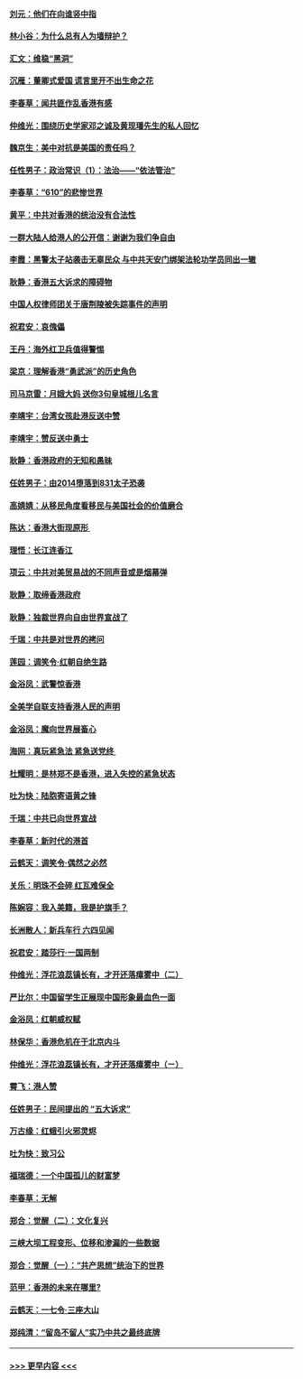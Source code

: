 #### [刘元：他们在向谁竖中指](../pages/nsc993/n11505384.md?t=09071511) 
#### [林小谷：为什么总有人为墙辩护？](../pages/nsc993/n11505226.md?t=09071511) 
#### [汇文：维稳“黑洞”](../pages/nsc993/n11504347.md?t=09071511) 
#### [沉雁：董卿式爱国 谎言里开不出生命之花](../pages/nsc993/n11503215.md?t=09071511) 
#### [李春草：闻共匪作乱香港有感](../pages/nsc993/n11503072.md?t=09071511) 
#### [仲维光：围绕历史学家邓之诚及黄现璠先生的私人回忆](../pages/nsc993/n11501330.md?t=09071511) 
#### [魏京生：美中对抗是美国的责任吗？](../pages/nsc993/n11500723.md?t=09071511) 
#### [任性男子：政治常识（1）：法治——“依法管治”](../pages/nsc993/n11500791.md?t=09071511) 
#### [李春草：“610”的悲惨世界](../pages/nsc993/n11501141.md?t=09071511) 
#### [黄平：中共对香港的统治没有合法性](../pages/nsc993/n11499473.md?t=09071511) 
#### [一群大陆人给港人的公开信：谢谢为我们争自由](../pages/nsc993/n11500402.md?t=09071511) 
#### [李霞：黑警太子站袭击无辜民众 与中共天安门绑架法轮功学员同出一辙](../pages/nsc993/n11499805.md?t=09071511) 
#### [耿静：香港五大诉求的障碍物](../pages/nsc993/n11497578.md?t=09071511) 
#### [中国人权律师团关于唐荆陵被失踪事件的声明](../pages/nsc993/n11500014.md?t=09071511) 
#### [祝君安：哀傀儡](../pages/nsc993/n11499776.md?t=09071511) 
#### [王丹：海外红卫兵值得警惕](../pages/nsc993/n11498138.md?t=09071511) 
#### [梁京：理解香港“勇武派”的历史角色](../pages/nsc993/n11498006.md?t=09071511) 
#### [司马京雷：月娥大妈  送你3句皇城根儿名言](../pages/nsc993/n11497885.md?t=09071511) 
#### [李靖宇：台湾女孩赴港反送中赞](../pages/nsc993/n11497721.md?t=09071511) 
#### [李靖宇：赞反送中勇士](../pages/nsc993/n11497452.md?t=09071511) 
#### [耿静：香港政府的无知和愚昧](../pages/nsc993/n11494238.md?t=09071511) 
#### [任姓男子：由2014堕落到831太子恐袭](../pages/nsc993/n11496683.md?t=09071511) 
#### [高婧婧：从移民角度看移民与美国社会的价值磨合](../pages/nsc993/n11495757.md?t=09071511) 
#### [陈达：香港大街现原形 ](../pages/nsc993/n11495441.md?t=09071511) 
#### [理悟：长江连香江](../pages/nsc993/n11495377.md?t=09071511) 
#### [项云：中共对美贸易战的不同声音或是烟幕弹](../pages/nsc993/n11494929.md?t=09071511) 
#### [耿静：取缔香港政府](../pages/nsc993/n11494218.md?t=09071511) 
#### [耿静：独裁世界向自由世界宣战了](../pages/nsc993/n11494190.md?t=09071511) 
#### [千瑞：中共是对世界的拷问](../pages/nsc993/n11493021.md?t=09071511) 
#### [莲园：调笑令‧红朝自绝生路](../pages/nsc993/n11493011.md?t=09071511) 
#### [金浴凤：武警惊香港](../pages/nsc993/n11492994.md?t=09071511) 
#### [全美学自联支持香港人民的声明](../pages/nsc993/n11492630.md?t=09071511) 
#### [金浴凤：魔向世界展畜心](../pages/nsc993/n11492599.md?t=09071511) 
#### [海网：真玩紧急法 紧急送党终 ](../pages/nsc993/n11492535.md?t=09071511) 
#### [杜耀明：是林郑不是香港，进入失控的紧急状态](../pages/nsc993/n11491420.md?t=09071511) 
#### [吐为快：陆胞寄语黄之锋](../pages/nsc993/n11491117.md?t=09071511) 
#### [千瑞：中共已向世界宣战](../pages/nsc993/n11490123.md?t=09071511) 
#### [李春草：新时代的港首](../pages/nsc993/n11489864.md?t=09071511) 
#### [云鹤天：调笑令·偶然之必然](../pages/nsc993/n11489701.md?t=09071511) 
#### [关乐：明珠不会碎 红瓦难保全](../pages/nsc993/n11489647.md?t=09071511) 
#### [陈婉容：我入美籍，我是护旗手？](../pages/nsc993/n11487908.md?t=09071511) 
#### [长洲散人：新兵车行 六四见闻](../pages/nsc993/n11487729.md?t=09071511) 
#### [祝君安：踏莎行‧一国两制](../pages/nsc993/n11487699.md?t=09071511) 
#### [仲维光：浮花浪蕊镇长有，才开还落瘴雾中（二）](../pages/nsc993/n11483286.md?t=09071511) 
#### [严比尔：中国留学生正展现中国形象最血色一面](../pages/nsc993/n11485145.md?t=09071511) 
#### [金浴凤：红朝威权赋](../pages/nsc993/n11485191.md?t=09071511) 
#### [林保华：香港危机在于北京内斗](../pages/nsc993/n11484593.md?t=09071511) 
#### [仲维光：浮花浪蕊镇长有，才开还落瘴雾中（ㄧ）](../pages/nsc993/n11483259.md?t=09071511) 
#### [霄飞：港人赞](../pages/nsc993/n11482957.md?t=09071511) 
#### [任姓男子：民间提出的 “五大诉求”](../pages/nsc993/n11482897.md?t=09071511) 
#### [万古缘：红蛾引火邪灵烬](../pages/nsc993/n11482886.md?t=09071511) 
#### [吐为快：致习公](../pages/nsc993/n11482867.md?t=09071511) 
#### [福瑞德：一个中国孤儿的财富梦](../pages/nsc993/n11482817.md?t=09071511) 
#### [李春草：无解](../pages/nsc993/n11482791.md?t=09071511) 
#### [郑合：觉醒（二）：文化复兴](../pages/nsc993/n11478025.md?t=09071511) 
#### [三峡大坝工程变形、位移和渗漏的一些数据](../pages/nsc993/n11478232.md?t=09071511) 
#### [郑合：觉醒（一）：“共产思想”统治下的世界](../pages/nsc993/n11477663.md?t=09071511) 
#### [范甲：香港的未来在哪里?](../pages/nsc993/n11477249.md?t=09071511) 
#### [云鹤天：一七令·三座大山](../pages/nsc993/n11477192.md?t=09071511) 
#### [郑纯清：“留岛不留人”实乃中共之最终底牌](../pages/nsc993/n11476160.md?t=09071511) 

----
#### [ >>> 更早内容 <<< ](../indexes/nsc993-earlier.md)

